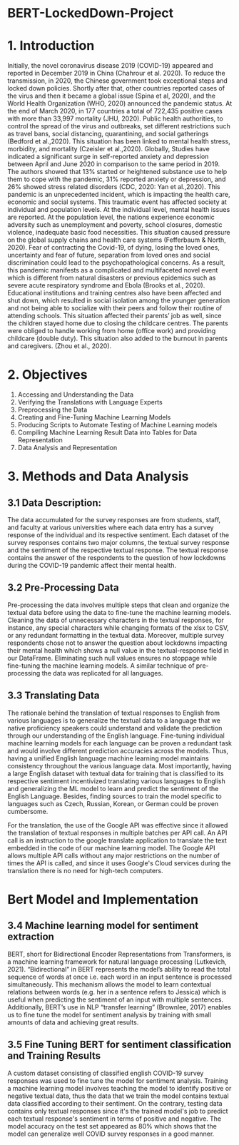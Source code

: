 # BERT-LockedDown-Project
# 1. Introduction
Initially, the novel coronavirus disease 2019 (COVID-19) appeared and reported in December 2019 in China (Chahrour et al. 2020). To reduce the transmission, in 2020, the Chinese government took exceptional steps and locked down policies. Shortly after that, other countries reported cases of the virus and then it became a global issue (Spina et al, 2020), and the World Health Organization (WHO, 2020) announced the pandemic status. At the end of March 2020, in 177 countries a total of 722,435 positive cases with more than 33,997 mortality (JHU, 2020). Public health authorities, to control the spread of the virus and outbreaks, set different restrictions such as travel bans, social distancing, quarantining, and social gatherings (Bedford et al.,2020). This situation has been linked to mental health stress, morbidity, and mortality (Czeisler et al.,2020). Globally, Studies have indicated a significant surge in self-reported anxiety and depression between April and June 2020 in comparison to the same period in 2019. The authors showed that 13% started or heightened substance use to help them to cope with the pandemic, 31% reported anxiety or depression, and 26% showed stress related disorders (CDC, 2020: Yan et al.,2020).
This pandemic is an unprecedented incident, which is impacting the health care, economic and social systems. This traumatic event has affected society at individual and population levels. At the individual level, mental health issues are reported. At the population level, the nations experience economic adversity such as unemployment and poverty, school closures, domestic violence, inadequate basic food necessities. This situation caused pressure on the global supply chains and health care systems (Fefferbaum & North, 2020).
Fear of contracting the Covid-19, of dying, losing the loved ones, uncertainty and fear of future, separation from loved ones and social discrimination could lead to the psychopathological concerns. As a result, this pandemic manifests as a complicated and multifaceted novel event which is different from natural disasters or previous epidemics such as severe acute respiratory syndrome and Ebola (Brooks et al., 2020).
Educational institutions and training centres also have been affected and shut down, which resulted in social isolation among the younger generation and not being able to socialize with their peers and follow their routine of attending schools. This situation affected their parents’ job as well, since the children stayed home due to closing the childcare centres. The parents were obliged to handle working from home (office work) and providing childcare (double duty). This situation also added to the burnout in parents and caregivers. (Zhou et al., 2020).

# 2. Objectives
1. Accessing and Understanding the Data
2. Verifying the Translations with Language Experts
3. Preprocessing the Data
4. Creating and Fine-Tuning Machine Learning Models
5. Producing Scripts to Automate Testing of Machine Learning models
6. Compiling Machine Learning Result Data into Tables for Data Representation
7. Data Analysis and Representation 

# 3. Methods and Data Analysis

## 3.1 Data Description: 

The data accumulated for the survey responses are from students, staff, and faculty at various universities where each data entry has a survey response of the individual and its respective sentiment. Each dataset of the survey responses contains two major columns, the textual survey response and the sentiment of the respective textual response. The textual response contains the answer of the respondents to the question of how lockdowns during the COVID-19 pandemic affect their mental health.

## 3.2 Pre-Processing Data

Pre-processing the data involves multiple steps that clean and organize the textual data before using the data to fine-tune the machine learning models. Cleaning the data of unnecessary characters in the textual responses, for instance, any special characters while changing formats of the xlsx to CSV, or any redundant formatting in the textual data. Moreover, multiple survey respondents chose not to answer the question about lockdowns impacting their mental health which shows a null value in the textual-response field in our DataFrame. Eliminating such null values ensures no stoppage while fine-tuning the machine learning models. A similar technique of pre-processing the data was replicated for all languages.

## 3.3 Translating Data

The rationale behind the translation of textual responses to English from various languages is to generalize the textual data to a language that we native proficiency speakers could understand and validate the prediction through our understanding of the English language. Fine-tuning individual machine learning models for each language can be proven a redundant task and would involve different prediction accuracies across the models. Thus, having a unified English language machine learning model maintains consistency throughout the various language data. Most importantly, having a large English dataset with textual data for training that is classified to its respective sentiment incentivized translating various languages to English and generalizing the ML model to learn and predict the sentiment of the English Language. Besides, finding sources to train the model specific to languages such as Czech, Russian, Korean, or German could be proven cumbersome.

For the translation, the use of the Google API was effective since it allowed the translation of textual responses in multiple batches per API call. An API call is an instruction to the google translate application to translate the text embedded in the code of our machine learning model. The Google API allows multiple API calls without any major restrictions on the number of times the API is called, and since it uses Google's Cloud services during the translation there is no need for high-tech computers.


# Bert Model and Implementation

## 3.4 Machine learning model for sentiment extraction

BERT, short for Bidirectional Encoder Representations from Transformers, is a machine learning framework for natural language processing (Lutkevich, 2021). “Bidirectional” in BERT represents the model’s ability to read the total sequence of words at once i.e. each word in an input sentence is processed simultaneously. This mechanism allows the model to learn contextual relations between words (e.g. her in a sentence refers to Jessica) which is useful when predicting the sentiment of an input with multiple sentences. Additionally, BERT’s use in NLP “transfer learning” (Brownlee, 2017) enables us to fine tune the model for sentiment analysis by training with small amounts of data and achieving great results.

## 3.5 Fine Tuning BERT for sentiment classification and Training Results

A custom dataset consisting of classified english COVID-19 survey responses was used to fine tune the model for sentiment analysis. Training a machine learning model involves teaching the model to identify positive or negative textual data, thus the data that we train the model contains textual data classified according to their sentiment. On the contrary, testing data contains only textual responses since it's the trained model's job to predict each textual response's sentiment in terms of positive and negative. The model accuracy on the test set appeared as 80% which shows that the model can generalize well COVID survey responses in a good manner. 
